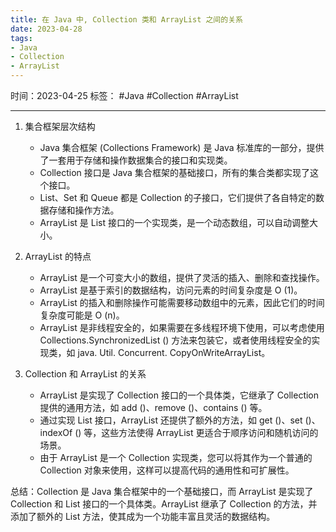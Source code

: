 ```yaml
---
title: 在 Java 中, Collection 类和 ArrayList 之间的关系
date: 2023-04-28
tags: 
- Java 
- Collection 
- ArrayList
---
```


时间：2023-04-25
标签： #Java #Collection #ArrayList

---

1. 集合框架层次结构
   - Java 集合框架 (Collections Framework) 是 Java 标准库的一部分，提供了一套用于存储和操作数据集合的接口和实现类。
   - Collection 接口是 Java 集合框架的基础接口，所有的集合类都实现了这个接口。
   - List、Set 和 Queue 都是 Collection 的子接口，它们提供了各自特定的数据存储和操作方法。
   - ArrayList 是 List 接口的一个实现类，是一个动态数组，可以自动调整大小。

2. ArrayList 的特点
   - ArrayList 是一个可变大小的数组，提供了灵活的插入、删除和查找操作。
   - ArrayList 是基于索引的数据结构，访问元素的时间复杂度是 O (1)。
   - ArrayList 的插入和删除操作可能需要移动数组中的元素，因此它们的时间复杂度可能是 O (n)。
   - ArrayList 是非线程安全的，如果需要在多线程环境下使用，可以考虑使用 Collections.SynchronizedList () 方法来包装它，或者使用线程安全的实现类，如 java. Util. Concurrent. CopyOnWriteArrayList。

3. Collection 和 ArrayList 的关系
   - ArrayList 是实现了 Collection 接口的一个具体类，它继承了 Collection 提供的通用方法，如 add ()、remove ()、contains () 等。
   - 通过实现 List 接口，ArrayList 还提供了额外的方法，如 get ()、set ()、indexOf () 等，这些方法使得 ArrayList 更适合于顺序访问和随机访问的场景。
   - 由于 ArrayList 是一个 Collection 实现类，您可以将其作为一个普通的 Collection 对象来使用，这样可以提高代码的通用性和可扩展性。

总结：Collection 是 Java 集合框架中的一个基础接口，而 ArrayList 是实现了 Collection 和 List 接口的一个具体类。ArrayList 继承了 Collection 的方法，并添加了额外的 List 方法，使其成为一个功能丰富且灵活的数据结构。